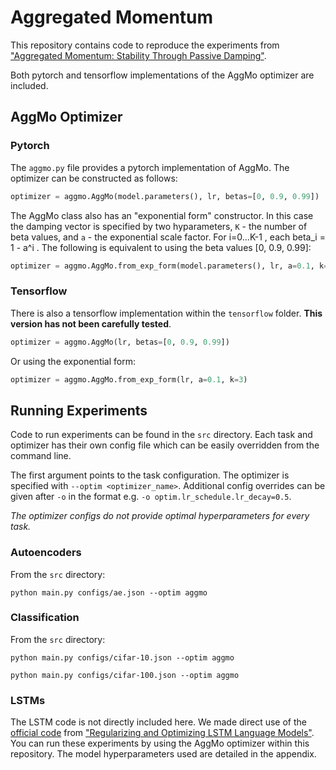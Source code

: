 # Aggregated Momentum

This repository contains code to reproduce the experiments from ["Aggregated Momentum: Stability Through Passive Damping"](https://arxiv.org/abs/1804.00325).

Both pytorch and tensorflow implementations of the AggMo optimizer are included.

## AggMo Optimizer

### Pytorch

The `aggmo.py` file provides a pytorch implementation of AggMo. The optimizer can be constructed as follows:

```python
optimizer = aggmo.AggMo(model.parameters(), lr, betas=[0, 0.9, 0.99])
```

The AggMo class also has an "exponential form" constructor. In this case the damping vector is specified by two hyparameters, `K` - the number of beta values, and `a` - the exponential scale factor. For i=0...K-1 , each beta_i = 1 - a^i .
The following is equivalent to using the beta values [0, 0.9, 0.99]:

```python
optimizer = aggmo.AggMo.from_exp_form(model.parameters(), lr, a=0.1, k=3)
```

### Tensorflow

There is also a tensorflow implementation within the `tensorflow` folder. **This version has not been carefully tested**.

```python
optimizer = aggmo.AggMo(lr, betas=[0, 0.9, 0.99])
```

Or using the exponential form:

```python
optimizer = aggmo.AggMo.from_exp_form(lr, a=0.1, k=3)
```

## Running Experiments

Code to run experiments can be found in the `src` directory. Each task and optimizer has their own config file which can be easily overridden from the command line.

The first argument points to the task configuration. The optimizer is specified with `--optim <optimizer_name>`. Additional config overrides can be given after `-o` in the format e.g. `-o optim.lr_schedule.lr_decay=0.5`.

_The optimizer configs do not provide optimal hyperparameters for every task._


### Autoencoders

From the `src` directory:

```
python main.py configs/ae.json --optim aggmo
```

### Classification

From the `src` directory:

```
python main.py configs/cifar-10.json --optim aggmo
```


```
python main.py configs/cifar-100.json --optim aggmo
```

### LSTMs

The LSTM code is not directly included here. We made direct use of the [official code](https://github.com/salesforce/awd-lstm-lm) from ["Regularizing and Optimizing LSTM Language Models"](https://arxiv.org/abs/1708.02182). You can run these experiments by using the AggMo optimizer within this repository. The model hyperparameters used are detailed in the appendix.

